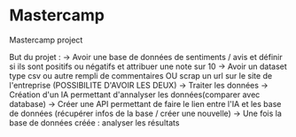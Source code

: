 # Mastercamp
Mastercamp project

But du projet :
-> Avoir une base de données de sentiments / avis et définir si ils sont positifs ou négatifs et attribuer une note sur 10
-> Avoir un dataset type csv ou autre rempli de commentaires OU scrap un url sur le site de l'entreprise (POSSIBILITE D'AVOIR LES DEUX)
-> Traiter les données 
-> Création d'un IA permettant d'annalyser les données(comparer avec database)
-> Créer une API permettant de faire le lien entre l'IA et les base de données (récupérer infos de la base / créer une nouvelle)
-> Une fois la base de données créée : analyser les résultats
